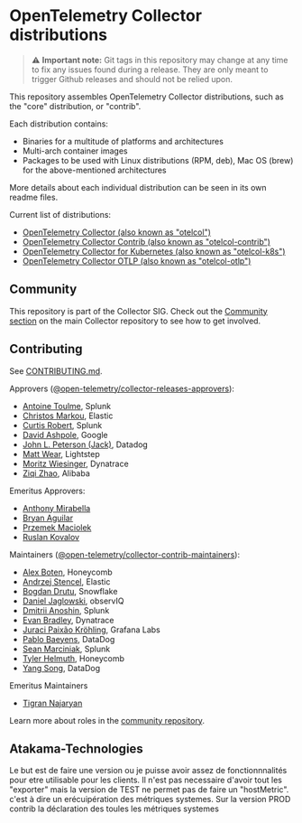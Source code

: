 # OpenTelemetry Collector distributions

> :warning: **Important note:** Git tags in this repository may change at any time to fix any issues found during a release. They are only meant to trigger Github releases and should not be relied upon.

This repository assembles OpenTelemetry Collector distributions, such as the "core" distribution, or "contrib".

Each distribution contains:

- Binaries for a multitude of platforms and architectures
- Multi-arch container images
- Packages to be used with Linux distributions (RPM, deb), Mac OS (brew) for the above-mentioned architectures

More details about each individual distribution can be seen in its own readme files.

Current list of distributions:

- [OpenTelemetry Collector (also known as "otelcol")](./distributions/otelcol)
- [OpenTelemetry Collector Contrib (also known as "otelcol-contrib")](./distributions/otelcol-contrib)
- [OpenTelemetry Collector for Kubernetes (also known as "otelcol-k8s")](./distributions/otelcol-k8s)
- [OpenTelemetry Collector OTLP (also known as "otelcol-otlp")](./distributions/otelcol-otlp)

## Community

This repository is part of the Collector SIG. Check out the [Community section](https://github.com/open-telemetry/opentelemetry-collector?tab=readme-ov-file#community) on the main Collector repository to see how to get involved.

## Contributing

See [CONTRIBUTING.md](CONTRIBUTING.md).

Approvers ([@open-telemetry/collector-releases-approvers](https://github.com/orgs/open-telemetry/teams/collector-releases-approvers)):

- [Antoine Toulme](https://github.com/atoulme), Splunk
- [Christos Markou](https://github.com/ChrsMark), Elastic
- [Curtis Robert](https://github.com/crobert-1), Splunk
- [David Ashpole](https://github.com/dashpole), Google
- [John L. Peterson (Jack)](https://github.com/jackgopack4), Datadog
- [Matt Wear](https://github.com/mwear), Lightstep
- [Moritz Wiesinger](https://github.com/mowies), Dynatrace
- [Ziqi Zhao](https://github.com/fatsheep9146), Alibaba

Emeritus Approvers:

- [Anthony Mirabella](https://github.com/Aneurysm9)
- [Bryan Aguilar](https://github.com/bryan-aguilar)
- [Przemek Maciolek](https://github.com/pmm-sumo)
- [Ruslan Kovalov](https://github.com/kovrus)

Maintainers ([@open-telemetry/collector-contrib-maintainers](https://github.com/orgs/open-telemetry/teams/collector-contrib-maintainers)):

- [Alex Boten](https://github.com/codeboten), Honeycomb
- [Andrzej Stencel](https://github.com/andrzej-stencel), Elastic
- [Bogdan Drutu](https://github.com/bogdandrutu), Snowflake
- [Daniel Jaglowski](https://github.com/djaglowski), observIQ
- [Dmitrii Anoshin](https://github.com/dmitryax), Splunk
- [Evan Bradley](https://github.com/evan-bradley), Dynatrace
- [Juraci Paixão Kröhling](https://github.com/jpkrohling), Grafana Labs
- [Pablo Baeyens](https://github.com/mx-psi), DataDog
- [Sean Marciniak](https://github.com/MovieStoreGuy), Splunk
- [Tyler Helmuth](https://github.com/TylerHelmuth), Honeycomb
- [Yang Song](https://github.com/songy23), DataDog

Emeritus Maintainers

- [Tigran Najaryan](https://github.com/tigrannajaryan)

Learn more about roles in the [community repository](https://github.com/open-telemetry/community/blob/main/guides/contributor/membership.md).

## Atakama-Technologies
Le but est de faire une version ou je puisse avoir assez de fonctionnnalités pour etre utilisable pour les clients.
Il n'est pas necessaire d'avoir tout les "exporter" mais la version de TEST ne permet pas de faire un "hostMetric". c'est à dire un erécuipération des métriques systemes.
Sur la version PROD contrib la déclaration des toules les métriques systemes

